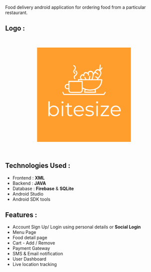 
Food delivery android application for ordering food from a particular restaurant.


## Logo :
<br>
<p align="center">
<img src="/app/src/main/ic_launcher-playstore.png" width="300" height="300">
</p> </br>

## Technologies Used :
* Frontend : **XML**
* Backend : **JAVA**
* Database : **Firebase** & **SQLite**
* Android Studio
* Android SDK tools

## Features :
* Account Sign Up/ Login using personal details or **Social Login**
* Menu Page
* Food detail page
* Cart - Add / Remove
* Payment Gateway
* SMS & Email notification
* User Dashboard
* Live location tracking




